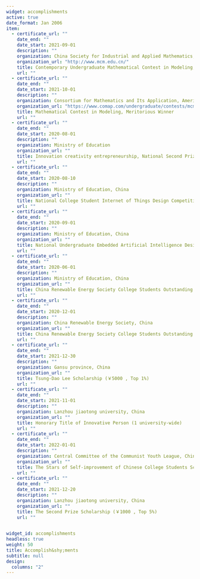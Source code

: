 ```yaml
---
widget: accomplishments
active: true
date_format: Jan 2006
item:
  - certificate_url: ""
    date_end: ""
    date_start: 2021-09-01
    description: ""
    organization: China Society for Industrial and Applied Mathematics, China
    organization_url: "http://www.mcm.edu.cn/"
    title: Contemporary Undergraduate Mathematical Contest in Modeling, National Second Prize
    url: ""
  - certificate_url: ""
    date_end: ""
    date_start: 2021-10-01
    description: ""
    organization: Consortium for Mathematics and Its Application, America
    organization_url: "https://www.comap.com/undergraduate/contests/mcm/contests/2020/results/"
    title: Mathematical Contest in Modeling, Meritorious Winner
    url: ""
  - certificate_url: ""
    date_end: ""
    date_start: 2020-08-01
    description: ""
    organization: Ministry of Education
    organization_url: ""
    title: Innovation creativity entrepreneurship, National Second Prize
    url: ""
  - certificate_url: ""
    date_end: ""
    date_start: 2020-08-10
    description: ""
    organization: Ministry of Education, China
    organization_url: ""
    title: National College Student Internet of Things Design Competition (Huawei Cup), National Second Prize
    url: ""
  - certificate_url: ""
    date_end: ""
    date_start: 2020-09-01
    description: ""
    organization: Ministry of Education, China
    organization_url: ""
    title: National Undergraduate Embedded Artificial Intelligence Design Competition (Bochuang Cup), National Second Prize
    url: ""
  - certificate_url: ""
    date_end: ""
    date_start: 2020-06-01
    description: ""
    organization: Ministry of Education, China
    organization_url: ""
    title: China Renewable Energy Society College Students Outstanding Science and Technology Works Competition, National Third Prize
    url: ""
  - certificate_url: ""
    date_end: ""
    date_start: 2020-12-01
    description: ""
    organization: China Renewable Energy Society, China
    organization_url: ""
    title: China Renewable Energy Society College Students Outstanding Science and Technology Works Competition, National Third Prize
    url: ""
  - certificate_url: ""
    date_end: ""
    date_start: 2021-12-30
    description: ""
    organization: Gansu province, China
    organization_url: ""
    title: Tsung-Dao Lee Scholarship (￥5000 , Top 1%)
    url: ""
  - certificate_url: ""
    date_end: ""
    date_start: 2021-11-01
    description: ""
    organization: Lanzhou jiaotong university, China
    organization_url: ""
    title: Honorary Title of Innovative Person (1 university-wide)
    url: ""
  - certificate_url: ""
    date_end: ""
    date_start: 2022-01-01
    description: ""
    organization: Central Committee of the Communist Youth League, China
    organization_url: ""
    title: The Stars of Self-improvement of Chinese College Students Scholarship (￥2000 , Top 1%)
    url: ""
  - certificate_url: ""
    date_end: ""
    date_start: 2021-12-20
    description: ""
    organization: Lanzhou jiaotong university, China
    organization_url: ""
    title: The Second Prize Scholarship (￥1000 , Top 5%)
    url: ""
    

widget_id: accomplishments
headless: true
weight: 50
title: Accomplish&shy;ments
subtitle: null
design:
  columns: "2"
---
```


